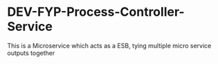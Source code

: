 # DEV-FYP-Process-Controller-Service
This is a Microservice which acts as a ESB, tying multiple micro service outputs together
